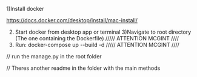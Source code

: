 1)Install docker 


https://docs.docker.com/desktop/install/mac-install/

2) Start docker from desktop app or terminal 
3)Navigate to root directory (The one containing the Dockerfile)
///// ATTENTION MCGINT 
//// 
4) Run: docker-compose up --build -d
///// ATTENTION MCGINT 
//// 




// run the manage.py in the root folder 

// Theres another readme in the folder with the main methods 






